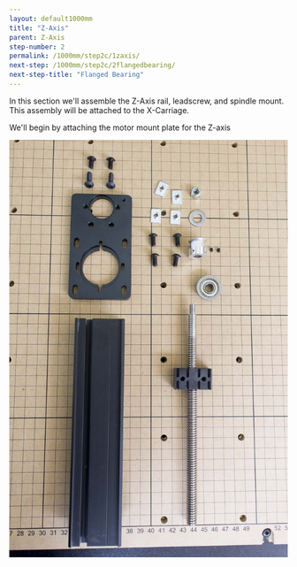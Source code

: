 ```yaml
---
layout: default1000mm
title: "Z-Axis"
parent: Z-Axis
step-number: 2
permalink: /1000mm/step2c/1zaxis/
next-step: /1000mm/step2c/2flangedbearing/
next-step-title: "Flanged Bearing"
---
```


In this section we'll assemble the Z-Axis rail, leadscrew, and spindle mount. This assembly will be attached to the X-Carriage.

We'll begin by attaching the motor mount plate for the Z-axis

<img src="../../step2/photo/jpfs_DSC2678.jpg">
